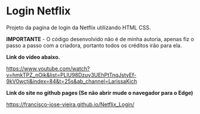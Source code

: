 # Login Netflix
Projeto da pagina de login da Netflix utilizando HTML CSS.

**IMPORTANTE** - O código desenvolvido não é de minha autoria, apenas fiz o passo a passo com a criadora, portanto todos os créditos irão para ela.

**Link do vídeo abaixo.**

https://www.youtube.com/watch?v=hmkTPZ_nOik&list=PLlU98Dzuy3UEhPtTnqJstyEf-9kV0wctj&index=84&t=25s&ab_channel=LarissaKich

**Link do site no github pages (Se não abrir mude o navegador para o Edge)**

https://francisco-jose-vieira.github.io/Netflix_Login/




